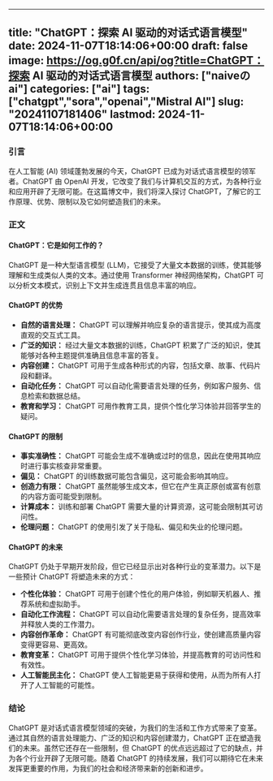 
---
title: "ChatGPT：探索 AI 驱动的对话式语言模型"
date: 2024-11-07T18:14:06+00:00
draft: false
image: https://og.g0f.cn/api/og?title=ChatGPT：探索 AI 驱动的对话式语言模型
authors: ["naiveのai"]
categories: ["ai"]
tags: ["chatgpt","sora","openai","Mistral AI"]
slug: "20241107181406"
lastmod: 2024-11-07T18:14:06+00:00
---
### 引言

在人工智能 (AI) 领域蓬勃发展的今天，ChatGPT 已成为对话式语言模型的领军者。ChatGPT 由 OpenAI 开发，它改变了我们与计算机交互的方式，为各种行业和应用开辟了无限可能。在这篇博文中，我们将深入探讨 ChatGPT，了解它的工作原理、优势、限制以及它如何塑造我们的未来。

### 正文

#### ChatGPT：它是如何工作的？

ChatGPT 是一种大型语言模型 (LLM)，它接受了大量文本数据的训练，使其能够理解和生成类似人类的文本。通过使用 Transformer 神经网络架构，ChatGPT 可以分析文本模式，识别上下文并生成连贯且信息丰富的响应。

#### ChatGPT 的优势

* **自然的语言处理：** ChatGPT 可以理解并响应复杂的语言提示，使其成为高度直观的交互式工具。
* **广泛的知识：** 经过大量文本数据的训练，ChatGPT 积累了广泛的知识，使其能够对各种主题提供准确且信息丰富的答复。
* **内容创建：** ChatGPT 可用于生成各种形式的内容，包括文章、故事、代码片段和翻译。
* **自动化任务：** ChatGPT 可以自动化需要语言处理的任务，例如客户服务、信息检索和数据总结。
* **教育和学习：** ChatGPT 可用作教育工具，提供个性化学习体验并回答学生的疑问。

#### ChatGPT 的限制

* **事实准确性：** ChatGPT 可能会生成不准确或过时的信息，因此在使用其响应时进行事实核查非常重要。
* **偏见：** ChatGPT 的训练数据可能包含偏见，这可能会影响其响应。
* **创造力有限：** ChatGPT 虽然能够生成文本，但它在产生真正原创或富有创意的内容方面可能受到限制。
* **计算成本：** 训练和部署 ChatGPT 需要大量的计算资源，这可能会限制其可访问性。
* **伦理问题：** ChatGPT 的使用引发了关于隐私、偏见和失业的伦理问题。

#### ChatGPT 的未来

ChatGPT 仍处于早期开发阶段，但它已经显示出对各种行业的变革潜力。以下是一些预计 ChatGPT 将塑造未来的方式：

* **个性化体验：** ChatGPT 可用于创建个性化的用户体验，例如聊天机器人、推荐系统和虚拟助手。
* **自动化工作流程：** ChatGPT 可以自动化需要语言处理的复杂任务，提高效率并释放人类的工作潜力。
* **内容创作革命：** ChatGPT 有可能彻底改变内容创作行业，使创建高质量内容变得更容易、更高效。
* **教育变革：** ChatGPT 可用于提供个性化学习体验，并提高教育的可访问性和有效性。
* **人工智能民主化：** ChatGPT 使人工智能更易于获得和使用，从而为所有人打开了人工智能的可能性。

### 结论

ChatGPT 是对话式语言模型领域的突破，为我们的生活和工作方式带来了变革。通过其自然的语言处理能力、广泛的知识和内容创建潜力，ChatGPT 正在塑造我们的未来。虽然它还存在一些限制，但 ChatGPT 的优点远远超过了它的缺点，并为各个行业开辟了无限可能。随着 ChatGPT 的持续发展，我们可以期待它在未来发挥更重要的作用，为我们的社会和经济带来新的创新和进步。
